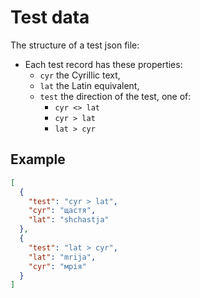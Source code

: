 Test data
==

The structure of a test json file:
- Each test record has these properties:
  - `cyr` the Cyrillic text,
  - `lat` the Latin equivalent,
  - `test` the direction of the test, one of:
    - `cyr <> lat`
    - `cyr > lat`
    - `lat > cyr`

Example
--
```json
[
  {
    "test": "cyr > lat",
    "cyr": "щастя",
    "lat": "shchastja"
  },
  {
    "test": "lat > cyr",
    "lat": "mrija",
    "cyr": "мрія"
  }
]
```
